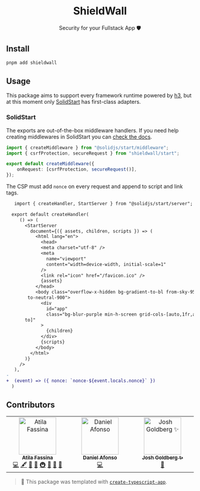 <h1 align="center">ShieldWall</h1>

<p align="center">Security for your Fullstack App 🛡️</p>

## Install

```sh
pnpm add shieldwall
```

## Usage

This package aims to support every framework runtime powered by [h3](https://h3.unjs.io), but at this moment only [SolidStart](https://start.solidjs.com) has first-class adapters.

### SolidStart

The exports are out-of-the-box middleware handlers.
If you need help creating middlewares in SolidStart you can [check the docs](https://docs.solidjs.com/solid-start/advanced/middleware).

```ts
import { createMiddleware } from "@solidjs/start/middleware";
import { csrfProtection, secureRequest } from "shieldwall/start";

export default createMiddleware({
	onRequest: [csrfProtection, secureRequest()],
});
```

The CSP must add `nonce` on every request and append to script and link tags.

```diff
   import { createHandler, StartServer } from "@solidjs/start/server";

  export default createHandler(
     () => (
       <StartServer
         document={({ assets, children, scripts }) => (
           <html lang="en">
             <head>
             <meta charset="utf-8" />
             <meta
               name="viewport"
               content="width=device-width, initial-scale=1"
             />
             <link rel="icon" href="/favicon.ico" />
             {assets}
           </head>
           <body class="overflow-x-hidden bg-gradient-to-bl from-sky-950
        to-neutral-900">
             <div
               id="app"
               class="bg-blur-purple min-h-screen grid-cols-[auto,1fr,au
       to]"
             >
               {children}
             </div>
             {scripts}
           </body>
         </html>
       )}
     />
   ),
-
+  (event) => ({ nonce: `nonce-${event.locals.nonce}` })
  )
```

## Contributors

<!-- spellchecker: disable -->
<!-- ALL-CONTRIBUTORS-LIST:START - Do not remove or modify this section -->
<!-- prettier-ignore-start -->
<!-- markdownlint-disable -->
<table>
  <tbody>
    <tr>
      <td align="center" valign="top" width="14.28%"><a href="https://atila.io/"><img src="https://avatars.githubusercontent.com/u/2382552?v=4?s=100" width="100px;" alt="Atila Fassina"/><br /><sub><b>Atila Fassina</b></sub></a><br /><a href="https://github.com/atilafassina/shieldwall/commits?author=atilafassina" title="Code">💻</a> <a href="#content-atilafassina" title="Content">🖋</a> <a href="https://github.com/atilafassina/shieldwall/commits?author=atilafassina" title="Documentation">📖</a> <a href="#ideas-atilafassina" title="Ideas, Planning, & Feedback">🤔</a> <a href="#infra-atilafassina" title="Infrastructure (Hosting, Build-Tools, etc)">🚇</a> <a href="#maintenance-atilafassina" title="Maintenance">🚧</a> <a href="#projectManagement-atilafassina" title="Project Management">📆</a> <a href="#tool-atilafassina" title="Tools">🔧</a></td>
      <td align="center" valign="top" width="14.28%"><a href="https://danieljcafonso.com"><img src="https://avatars.githubusercontent.com/u/35337607?v=4?s=100" width="100px;" alt="Daniel Afonso"/><br /><sub><b>Daniel Afonso</b></sub></a><br /><a href="https://github.com/atilafassina/shieldwall/commits?author=danieljcafonso" title="Code">💻</a></td>
      <td align="center" valign="top" width="14.28%"><a href="http://www.joshuakgoldberg.com/"><img src="https://avatars.githubusercontent.com/u/3335181?v=4?s=100" width="100px;" alt="Josh Goldberg ✨"/><br /><sub><b>Josh Goldberg ✨</b></sub></a><br /><a href="#tool-JoshuaKGoldberg" title="Tools">🔧</a></td>
    </tr>
  </tbody>
</table>

<!-- markdownlint-restore -->
<!-- prettier-ignore-end -->

<!-- ALL-CONTRIBUTORS-LIST:END -->
<!-- spellchecker: enable -->

<!-- You can remove this notice if you don't want it 🙂 no worries! -->

> 💙 This package was templated with [`create-typescript-app`](https://github.com/JoshuaKGoldberg/create-typescript-app).
